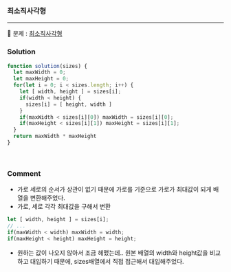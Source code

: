 ### 최소직사각형

---

📕 문제 :
[최소직사각형](https://programmers.co.kr/learn/courses/30/lessons/86491)

### Solution

```javascript
function solution(sizes) {
  let maxWidth = 0;
  let maxHeight = 0;
  for(let i = 0; i < sizes.length; i++) {
    let [ width, height ] = sizes[i];
    if(width < height) {
      sizes[i] = [ height, width ]
    }
    if(maxWidth < sizes[i][0]) maxWidth = sizes[i][0];
    if(maxHeight < sizes[i][1]) maxHeight = sizes[i][1];
  }
  return maxWidth * maxHeight
}
```

<br />

### Comment
* 가로 세로의 순서가 상관이 없기 때문에 가로를 기준으로 가로가 최대값이 되게 배열을 변환해주었다. 
* 가로, 세로 각각 최대값을 구해서 변환
```javascript
let [ width, height ] = sizes[i];
// ... 
if(maxWidth < width) maxWidth = width;
if(maxHeight < height) maxHeight = height;
```
* 원하는 값이 나오지 않아서 조금 헤맸는데.. 원본 배열의 width와 height값을
비교하고 대입하기 때문에, sizes배열에서 직접 접근해서 대입해주었다. 